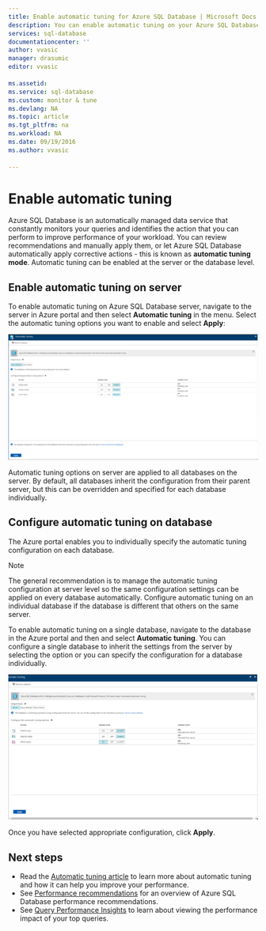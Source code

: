 ```yaml
---
title: Enable automatic tuning for Azure SQL Database | Microsoft Docs
description: You can enable automatic tuning on your Azure SQL Database easily.
services: sql-database
documentationcenter: ''
author: vvasic
manager: drasumic
editor: vvasic

ms.assetid: 
ms.service: sql-database
ms.custom: monitor & tune
ms.devlang: NA
ms.topic: article
ms.tgt_pltfrm: na
ms.workload: NA
ms.date: 09/19/2016
ms.author: vvasic

---
```

# Enable automatic tuning

Azure SQL Database is an automatically managed data service that constantly monitors your queries and identifies the action that you can perform to improve performance of your workload. You can review recommendations and manually apply them, or let Azure SQL Database automatically apply corrective actions - this is known as **automatic tuning mode**. Automatic tuning can be enabled at the server or the database level.

## Enable automatic tuning on server

To enable automatic tuning on Azure SQL Database server, navigate to the server in Azure portal and then select **Automatic tuning** in the menu. Select the automatic tuning options you want to enable and select **Apply**:

![Server](./media/sql-database-automatic-tuning-enable/server.png)

Automatic tuning options on server are applied to all databases on the server. By default, all databases inherit the configuration from their parent server, but this can be overridden and specified for each database individually.

## Configure automatic tuning on database

The Azure portal enables you to individually specify the automatic tuning configuration on each database.

> [!NOTE]
> The general recommendation is to manage the automatic tuning configuration at server level so the same configuration settings can be applied on every database automatically. Configure automatic tuning on an individual database if the database is different that others on the same server.
>

To enable automatic tuning on a single database, navigate to the database in the Azure portal and then and select **Automatic tuning**. You can configure a single database to inherit the settings from the server by selecting the option or you can specify the configuration for a database individually.

![Database](./media/sql-database-automatic-tuning-enable/database.png)

Once you have selected appropriate configuration, click **Apply**.

## Next steps
* Read the [Automatic tuning article](sql-database-automatic-tuning.md) to learn more about automatic tuning and how it can help you improve your performance.
* See [Performance recommendations](sql-database-advisor.md) for an overview of Azure SQL Database performance recommendations.
* See [Query Performance Insights](sql-database-query-performance.md) to learn about viewing the performance impact of your top queries.